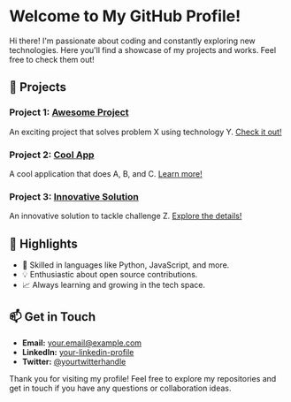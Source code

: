 # Welcome to My GitHub Profile!

Hi there! I'm passionate about coding and constantly exploring new technologies. Here you'll find a showcase of my projects and works. Feel free to check them out!

## 🚀 Projects

### Project 1: [Awesome Project](https://github.com/yourusername/awesome-project)
An exciting project that solves problem X using technology Y. [Check it out!](https://github.com/yourusername/awesome-project)

### Project 2: [Cool App](https://github.com/yourusername/cool-app)
A cool application that does A, B, and C. [Learn more!](https://github.com/yourusername/cool-app)

### Project 3: [Innovative Solution](https://github.com/yourusername/innovative-solution)
An innovative solution to tackle challenge Z. [Explore the details!](https://github.com/yourusername/innovative-solution)

## 🌟 Highlights

- 🔧 Skilled in languages like Python, JavaScript, and more.
- 💡 Enthusiastic about open source contributions.
- 📈 Always learning and growing in the tech space.

## 📫 Get in Touch

- **Email:** [your.email@example.com](mailto:your.email@example.com)
- **LinkedIn:** [your-linkedin-profile](https://www.linkedin.com/in/your-profile)
- **Twitter:** [@yourtwitterhandle](https://twitter.com/yourtwitterhandle)

Thank you for visiting my profile! Feel free to explore my repositories and get in touch if you have any questions or collaboration ideas.

